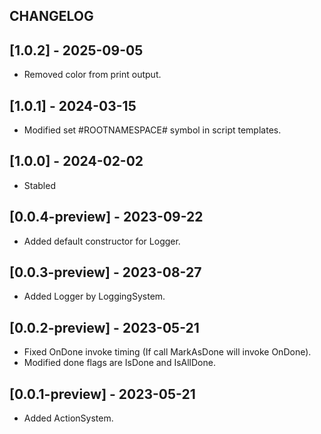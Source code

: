 ## CHANGELOG

## [1.0.2] - 2025-09-05
- Removed color from print output.

## [1.0.1] - 2024-03-15
- Modified set #ROOTNAMESPACE# symbol in script templates.

## [1.0.0] - 2024-02-02
- Stabled

## [0.0.4-preview] - 2023-09-22
- Added default constructor for Logger.

## [0.0.3-preview] - 2023-08-27
- Added Logger by LoggingSystem.

## [0.0.2-preview] - 2023-05-21
- Fixed OnDone invoke timing (If call MarkAsDone will invoke OnDone).
- Modified done flags are IsDone and IsAllDone. 

## [0.0.1-preview] - 2023-05-21
- Added ActionSystem.